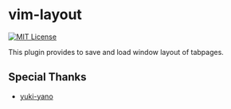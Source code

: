 
# vim-layout
[![MIT License](https://img.shields.io/badge/license-MIT-blue.svg)](LICENSE)

This plugin provides to save and load window layout of tabpages.

## Special Thanks
* [yuki-yano](https://github.com/yuki-yano)

